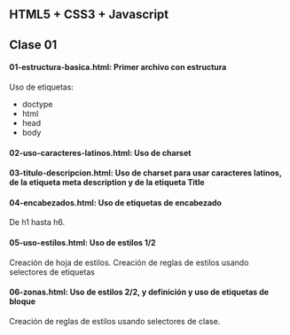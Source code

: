 ## HTML5 + CSS3 + Javascript
## Clase 01


#### **01-estructura-basica.html: Primer archivo con estructura** 
Uso de etiquetas:
* doctype
* html
* head
* body

#### **02-uso-caracteres-latinos.html: Uso de charset** 


#### **03-titulo-descripcion.html: Uso de charset para usar caracteres latinos, de la etiqueta meta description y de la etiqueta Title**


#### **04-encabezados.html: Uso de etiquetas de encabezado**
De h1 hasta h6.

#### **05-uso-estilos.html: Uso de estilos 1/2**
Creación de hoja de estilos. Creación de reglas de estilos usando selectores de etiquetas

#### **06-zonas.html: Uso de estilos 2/2, y definición y uso de etiquetas de bloque**
Creación de reglas de estilos usando selectores de clase.